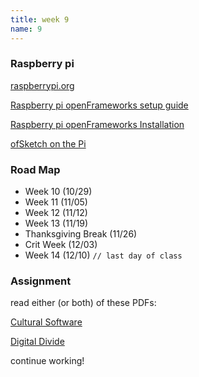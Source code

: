 ```yaml
---
title: week 9
name: 9
---
```


<h3 class="text-muted">Raspberry pi</h3>

<a href="http://www.raspberrypi.org/" target="_blank" class="inline">raspberrypi.org</a>

<a href="http://openframeworks.cc/setup/raspberrypi/" target="_blank" class="inline">Raspberry pi openFrameworks setup guide</a>

<a href="http://openframeworks.cc/setup/raspberrypi/Raspberry-Pi-Getting-Started.html" target="_blank" class="inline">Raspberry pi openFrameworks Installation</a>

<a href="https://github.com/openframeworks/ofBook/blob/master/chapters/ofSketch/chapter.md" target="_blank" class="inline">ofSketch on the Pi</a>

<h3 class="text-muted">Road Map</h3>

- Week 10 (10/29)
- Week 11 (11/05)
- Week 12 (11/12)
- Week 13 (11/19)
- Thanksgiving Break (11/26)
- Crit Week (12/03)
- Week 14 (12/10) `// last day of class`

<h3 class="text-muted">Assignment</h3>

read either (or both) of these PDFs:

<a href="{{site.url}}/media/pdfs/Manoich.Cultural_Software.2011.pdf" class="inline" target="_blank">Cultural Software</a>

<a href="{{site.url}}/media/pdfs/Digital Divide.pdf" class="inline" target="_blank">Digital Divide</a>

continue working!

